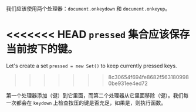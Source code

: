 
我们应该使用两个处理器：`document.onkeydown` 和 `document.onkeyup`。

<<<<<<< HEAD
`pressed` 集合应该保存当前按下的键。
=======
Let's create a set `pressed = new Set()` to keep currently pressed keys.
>>>>>>> 8c30654f694fe8682f5631809980be931ee4ed72

第一个处理器添加（键）到它里面，而第二个处理器从它里面移除（键）。我们每一次都会在 `keydown` 上检查按压的键是否充足，如果是，则执行函数。
